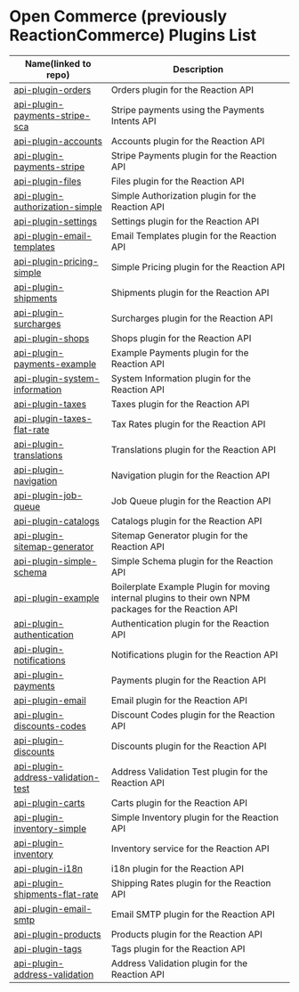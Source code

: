 # Open Commerce (previously ReactionCommerce) Plugins List


Name(linked to repo) | Description
--- | ---
[api-plugin-orders](https://github.com/reactioncommerce/api-plugin-orders) | Orders plugin for the Reaction API
[api-plugin-payments-stripe-sca](https://github.com/reactioncommerce/api-plugin-payments-stripe-sca) | Stripe payments using the Payments Intents API
[api-plugin-accounts](https://github.com/reactioncommerce/api-plugin-accounts) | Accounts plugin for the Reaction API
[api-plugin-payments-stripe](https://github.com/reactioncommerce/api-plugin-payments-stripe) | Stripe Payments plugin for the Reaction API
[api-plugin-files](https://github.com/reactioncommerce/api-plugin-files) | Files plugin for the Reaction API
[api-plugin-authorization-simple](https://github.com/reactioncommerce/api-plugin-authorization-simple) | Simple Authorization plugin for the Reaction API
[api-plugin-settings](https://github.com/reactioncommerce/api-plugin-settings) | Settings plugin for the Reaction API
[api-plugin-email-templates](https://github.com/reactioncommerce/api-plugin-email-templates) | Email Templates plugin for the Reaction API
[api-plugin-pricing-simple](https://github.com/reactioncommerce/api-plugin-pricing-simple) | Simple Pricing plugin for the Reaction API
[api-plugin-shipments](https://github.com/reactioncommerce/api-plugin-shipments) | Shipments plugin for the Reaction API
[api-plugin-surcharges](https://github.com/reactioncommerce/api-plugin-surcharges) | Surcharges plugin for the Reaction API
[api-plugin-shops](https://github.com/reactioncommerce/api-plugin-shops) | Shops plugin for the Reaction API
[api-plugin-payments-example](https://github.com/reactioncommerce/api-plugin-payments-example) | Example Payments plugin for the Reaction API
[api-plugin-system-information](https://github.com/reactioncommerce/api-plugin-system-information) | System Information plugin for the Reaction API
[api-plugin-taxes](https://github.com/reactioncommerce/api-plugin-taxes) | Taxes plugin for the Reaction API
[api-plugin-taxes-flat-rate](https://github.com/reactioncommerce/api-plugin-taxes-flat-rate) | Tax Rates plugin for the Reaction API
[api-plugin-translations](https://github.com/reactioncommerce/api-plugin-translations) | Translations plugin for the Reaction API
[api-plugin-navigation](https://github.com/reactioncommerce/api-plugin-navigation) | Navigation plugin for the Reaction API
[api-plugin-job-queue](https://github.com/reactioncommerce/api-plugin-job-queue) | Job Queue plugin for the Reaction API
[api-plugin-catalogs](https://github.com/reactioncommerce/api-plugin-catalogs) | Catalogs plugin for the Reaction API
[api-plugin-sitemap-generator](https://github.com/reactioncommerce/api-plugin-sitemap-generator) | Sitemap Generator plugin for the Reaction API
[api-plugin-simple-schema](https://github.com/reactioncommerce/api-plugin-simple-schema) | Simple Schema plugin for the Reaction API
[api-plugin-example](https://github.com/reactioncommerce/api-plugin-example) | Boilerplate Example Plugin for moving internal plugins to their own NPM packages for the Reaction API
[api-plugin-authentication](https://github.com/reactioncommerce/api-plugin-authentication) | Authentication plugin for the Reaction API
[api-plugin-notifications](https://github.com/reactioncommerce/api-plugin-notifications) | Notifications plugin for the Reaction API
[api-plugin-payments](https://github.com/reactioncommerce/api-plugin-payments) | Payments plugin for the Reaction API
[api-plugin-email](https://github.com/reactioncommerce/api-plugin-email) | Email plugin for the Reaction API
[api-plugin-discounts-codes](https://github.com/reactioncommerce/api-plugin-discounts-codes) | Discount Codes plugin for the Reaction API
[api-plugin-discounts](https://github.com/reactioncommerce/api-plugin-discounts) | Discounts plugin for the Reaction API
[api-plugin-address-validation-test](https://github.com/reactioncommerce/api-plugin-address-validation-test) | Address Validation Test plugin for the Reaction API
[api-plugin-carts](https://github.com/reactioncommerce/api-plugin-carts) | Carts plugin for the Reaction API
[api-plugin-inventory-simple](https://github.com/reactioncommerce/api-plugin-inventory-simple) | Simple Inventory plugin for the Reaction API
[api-plugin-inventory](https://github.com/reactioncommerce/api-plugin-inventory) | Inventory service for the Reaction API
[api-plugin-i18n](https://github.com/reactioncommerce/api-plugin-i18n) | i18n plugin for the Reaction API
[api-plugin-shipments-flat-rate](https://github.com/reactioncommerce/api-plugin-shipments-flat-rate) | Shipping Rates plugin for the Reaction API
[api-plugin-email-smtp](https://github.com/reactioncommerce/api-plugin-email-smtp) | Email SMTP plugin for the Reaction API
[api-plugin-products](https://github.com/reactioncommerce/api-plugin-products) | Products plugin for the Reaction API
[api-plugin-tags](https://github.com/reactioncommerce/api-plugin-tags) | Tags plugin for the Reaction API
[api-plugin-address-validation](https://github.com/reactioncommerce/api-plugin-address-validation) | Address Validation plugin for the Reaction API
